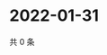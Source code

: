 # 2022-01-31

共 0 条

<!-- BEGIN WEIBO -->
<!-- 最后更新时间 Mon Jan 31 2022 21:17:13 GMT+0800 (China Standard Time) -->

<!-- END WEIBO -->
